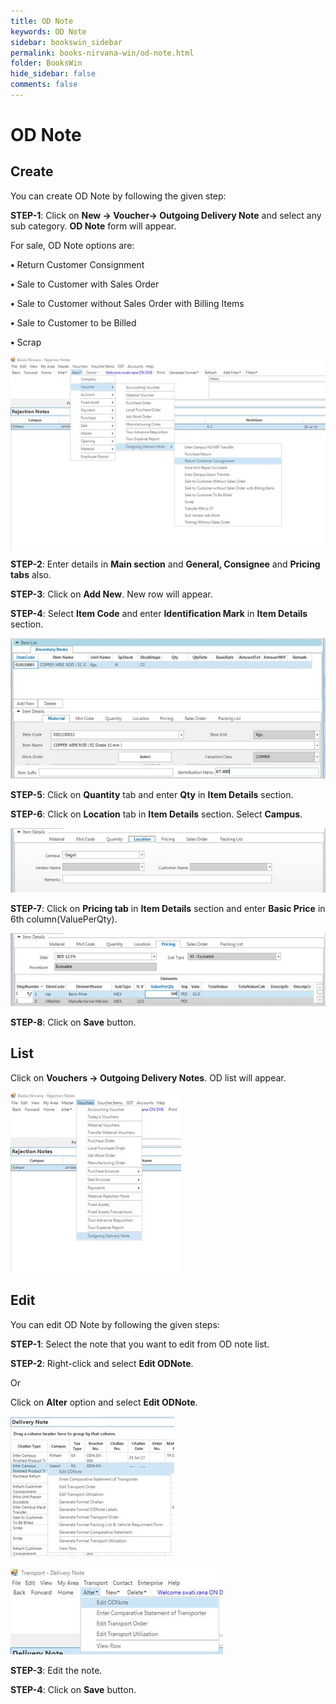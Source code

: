 ```yaml
---
title: OD Note
keywords: OD Note
sidebar: bookswin_sidebar
permalink: books-nirvana-win/od-note.html
folder: BooksWin
hide_sidebar: false
comments: false
---
```


# OD Note

## Create

You can create OD Note by following the given step:

**STEP-1**: Click on **New -> Voucher-> Outgoing Delivery Note** and select any sub category. **OD Note** form will appear.

For sale, OD Note options are:

**•** Return Customer Consignment

**•** Sale to Customer with Sales Order

**•** Sale to Customer without Sales Order with Billing Items

**•** Sale to Customer to be Billed

**•** Scrap

 ![](/images/sale-odnote-create.jpg)

**STEP-2**: Enter details in **Main section** and **General, Consignee** and **Pricing tabs** also.

**STEP-3**: Click on **Add New**. New row will appear.

**STEP-4**: Select **Item Code** and enter **Identification Mark** in **Item Details** section.

 ![](/images/sale-odnote-create-itemdetail.jpg)

**STEP-5**: Click on **Quantity** tab and enter **Qty** in **Item Details** section.

**STEP-6**: Click on **Location** tab in **Item Details** section. Select **Campus**.

 ![](/images/sale-odnote-create-itemdetail-location.jpg)

**STEP-7**: Click on **Pricing tab** in **Item Details** section and enter **Basic Price** in 6th column(ValuePerQty).

![](/images/sale-odnote-create-itemdetail-pricing.jpg)

  **STEP-8**: Click on **Save** button.



## List

Click on **Vouchers -> Outgoing Delivery Notes**. OD list will appear.

![](/images/sale-odnote-list.jpg)

## Edit

You can edit OD Note by following the given steps:

**STEP-1**: Select the note that you want to edit from OD note list.

**STEP-2**: Right-click and select **Edit ODNote**.

Or

Click on **Alter** option and select **Edit ODNote**.

 ![](/images/sale-odnote-edit.jpg)



 ![](/images/sale-odnote-edit2.jpg)

**STEP-3**: Edit the note.

**STEP-4**: Click on **Save** button.
